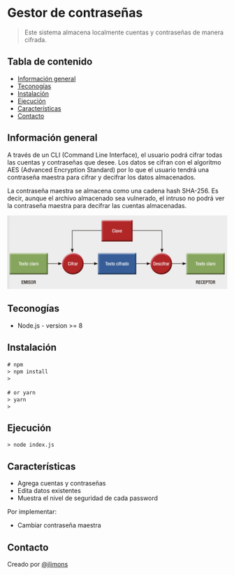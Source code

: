 # Gestor de contraseñas

> Este sistema almacena localmente cuentas y contraseñas de manera cifrada.

## Tabla de contenido
* [Información general](#información-general)
* [Teconogías](#teconogías)
* [Instalación](#instalación)
* [Ejecución](#ejecución)
* [Características](#características)
* [Contacto](#contacto)


## Información general

A través de un CLI (Command Line Interface), el usuario podrá cifrar todas las cuentas y contraseñas que desee. Los datos se cifran con el algoritmo AES (Advanced Encryption Standard) por lo que el usuario tendrá una contraseña maestra para cifrar y decifrar los datos almacenados.  

La contraseña maestra se almacena como una cadena hash SHA-256. Es decir, aunque el archivo almacenado sea vulnerado, el intruso no podrá ver la contraseña maestra para decifrar las cuentas almacenadas. 

![aes](./aes.png)

## Teconogías
* Node.js - version >= 8

## Instalación
```console
# npm
> npm install
> 

# or yarn
> yarn
>
```

## Ejecución
```console
> node index.js
```

## Características
* Agrega cuentas y contraseñas
* Edita datos existentes
* Muestra el nivel de seguridad de cada password

Por implementar:
* Cambiar contraseña maestra

## Contacto
Creado por [@jlimons](https://www.jalisa.xyz/)
